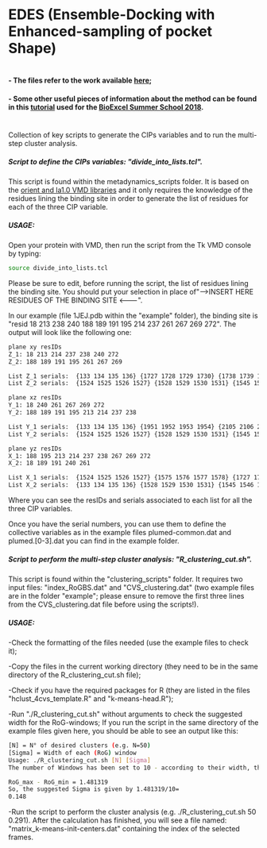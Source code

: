 # EDES (Ensemble-Docking with Enhanced-sampling of pocket Shape)
#
#### - The files refer to the work available [here](https://www.biorxiv.org/content/early/2018/10/03/434092);
#### - Some other useful pieces of information about the method can be found in this [tutorial](http://www.bonvinlab.org/education/biomolecular-simulations-2018/Metadynamics_tutorial/) used for the [BioExcel Summer School 2018](https://bioexcel.eu/services/training/summerschool2018/).
#
Collection of key scripts to generate the CIPs variables and to run the multi-step cluster analysis.

##### Script to define the CIPs variables: "divide_into_lists.tcl".
This script is found within the metadynamics_scripts folder. It is based on the [orient and la1.0 VMD libraries](https://www.ks.uiuc.edu/Research/vmd/script_library/scripts/orient/) and it only requires the knowledge of the residues lining the binding site in order to generate the list of residues for each of the three CIP variable.
##### USAGE:
Open your protein with VMD, then run the script from the Tk VMD console by typing:
```sh
source divide_into_lists.tcl
```
Please be sure to edit, before running the script, the list of residues lining the binding site.
You should put your selection in place of"-->INSERT HERE RESIDUES OF THE BINDING SITE <---".


In our example (file 1JEJ.pdb within the "example" folder), the binding site is "resid 18 213 238 240 188 189 191 195 214 237 261 267 269 272". The output will look like the following one:

```sh
plane xy resIDs
Z_1: 18 213 214 237 238 240 272
Z_2: 188 189 191 195 261 267 269

List Z_1 serials:  {133 134 135 136} {1727 1728 1729 1730} {1738 1739 1740 1741} {1927 1928 1929 1930} {1936 1937 1938 1939} {1951 1952 1953 1954} {2207 2208 2209 2210}
List Z_2 serials:  {1524 1525 1526 1527} {1528 1529 1530 1531} {1545 1546 1547 1548} {1575 1576 1577 1578} {2105 2106 2107 2108} {2160 2161 2162 2163} {2175 2176 2177 2178}

plane xz resIDs
Y_1: 18 240 261 267 269 272
Y_2: 188 189 191 195 213 214 237 238

List Y_1 serials:  {133 134 135 136} {1951 1952 1953 1954} {2105 2106 2107 2108} {2160 2161 2162 2163} {2175 2176 2177 2178} {2207 2208 2209 2210}
List Y_2 serials:  {1524 1525 1526 1527} {1528 1529 1530 1531} {1545 1546 1547 1548} {1575 1576 1577 1578} {1727 1728 1729 1730} {1738 1739 1740 1741} {1927 1928 1929 1930} {1936 1937 1938 1939}

plane yz resIDs
X_1: 188 195 213 214 237 238 267 269 272
X_2: 18 189 191 240 261

List X_1 serials:  {1524 1525 1526 1527} {1575 1576 1577 1578} {1727 1728 1729 1730} {1738 1739 1740 1741} {1927 1928 1929 1930} {1936 1937 1938 1939} {2160 2161 2162 2163} {2175 2176 2177 2178} {2207 2208 2209 2210}
List X_2 serials:  {133 134 135 136} {1528 1529 1530 1531} {1545 1546 1547 1548} {1951 1952 1953 1954} {2105 2106 2107 2108}
```

Where you can see the resIDs and serials associated to each list for all the three CIP variables.

Once you have the serial numbers, you can use them to define the collective variables as in the example files plumed-common.dat and plumed.[0-3].dat you can find in the example folder.

##### Script to perform the multi-step cluster analysis: "R_clustering_cut.sh".
This script is found within the "clustering_scripts" folder.
  It requires two input files: "index_RoGBS.dat" and "CVS_clustering.dat" (two example files are in the folder "example"; please ensure to remove the first three lines from the CVS_clustering.dat file before using the scripts!).

##### USAGE:
-Check the formatting of the files needed (use the example files to check it);

-Copy the files in the current working directory (they need to be in the same directory of the R_clustering_cut.sh file);

-Check if you have the required packages for R (they are listed in the files "hclust_4cvs_template.R" and "k-means-head.R");

-Run "./R_clustering_cut.sh" without arguments to check the suggested width for the RoG-windows;
If you run the script in the same directory of the example files given here, you should be able to see an output like this:

```sh
[N] = N° of desired clusters (e.g. N=50)
[Sigma] = Width of each (RoG) window
Usage: ./R_clustering_cut.sh [N] [Sigma]
The number of Windows has been set to 10 - according to their width, the number of structures contained into each window will be different!

RoG_max - RoG_min = 1.481319
So, the suggested Sigma is given by 1.481319/10=
0.148
```

-Run the script to perform the cluster analysis (e.g. ./R_clustering_cut.sh 50 0.291).
After the calculation has finished, you will see a file named: "matrix_k-means-init-centers.dat" containing the index of the selected frames.


